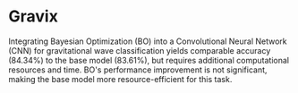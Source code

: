 # Gravix
Integrating Bayesian Optimization (BO) into a Convolutional Neural Network (CNN) for gravitational wave classification yields comparable accuracy (84.34%) to the base model (83.61%), but requires additional computational resources and time. BO's performance improvement is not significant, making the base model more resource-efficient for this task.
